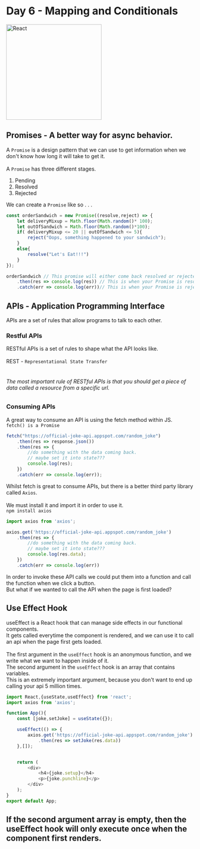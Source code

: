 # Day 6 - Mapping and Conditionals

<img src="https://raw.githubusercontent.com/adion81/mern-lectures/master/assets/React-icon.svg" width="256px" alt="React" />

## Promises - A better way for async behavior.

A `Promise` is a design pattern that we can use to get information when we don't know how long it will take to get it.<br>
<br>
A `Promise` has three different stages.<br>
<ol>
    <li>Pending</li>
    <li>Resolved</li>
    <li>Rejected</li>
</ol>

We can create a `Promise` like so . . .

```javascript
const orderSandwich = new Promise((resolve,reject) => {
    let deliveryMixup = Math.floor(Math.random()* 100);
    let outOfSandwich = Math.floor(Math.random()*100);
    if( deliveryMixup <= 20 || outOfSandwich <= 5){
        reject("Oops, something happened to your sandwich");
    }
    else{
        resolve("Let's Eat!!!")
    }
});

orderSandwich // This promise will either come back resolved or rejected.
    .then(res => console.log(res)) // This is when your Promise is resolved.
    .catch(err => console.log(err))// This is when your Promise is rejected.
```

## APIs - Application Programming Interface
APIs are a set of rules that allow programs to talk to each other.

### Restful APIs
RESTful APIs is a set of rules to shape what the API looks like.<br>
<br>
REST - `Representational State Transfer`<br>
<br>
<h6>The most important rule of RESTful APIs is that you should get a piece of data called a resource from a specific url.</h6>

### Consuming APIs
A great way to consume an API is using the fetch method within JS.<br>
`fetch() is a Promise`

```javascript
fetch("https://official-joke-api.appspot.com/random_joke")
    .then(res => response.json())
    .then(res => {
        //do something with the data coming back.
        // maybe set it into state???
        console.log(res);
    })
    .catch(err => console.log(err));
```

Whilst fetch is great to consume APIs, but there is a better third party library called `Axios`.<br>
<br>
We must install it and import it in order to use it.<br>
`npm install axios`

```javascript
import axios from 'axios';

axios.get('https://official-joke-api.appspot.com/random_joke')
    .then(res => {
        //do something with the data coming back.
        // maybe set it into state???
        console.log(res.data);
    })
    .catch(err => console.log(err))

```

In order to invoke these API calls we could put them into a function and call the function when we click a button.<br>
But what if we wanted to call the API when the page is first loaded?


## Use Effect Hook

useEffect is a React hook that can manage side effects in our functional components.<br>
It gets called everytime the component is rendered, and we can use it to call an api when the page first gets loaded.<br>
<br>
The first argument in the `useEffect` hook is an anonymous function, and we write what we want to happen inside of it.<br>
The second argument in the `useEffect` hook is an array that contains variables.<br>
This is an extremely important argument, because you don't want to end up calling your api 5 million times.<br>

```javascript
import React,{useState,useEffect} from 'react';
import axios from 'axios';

function App(){
    const [joke,setJoke] = useState({});

    useEffect(() => {
        axios.get('https://official-joke-api.appspot.com/random_joke')
            .then(res => setJoke(res.data))
    },[]);


    return (
        <div>
            <h4>{joke.setup}</h4>
            <p>{joke.punchline}</p>
        </div>
    );
}
export default App;
```

<h2>If the second argument array is empty, then the useEffect hook will only execute once when the component first renders.<h2>
